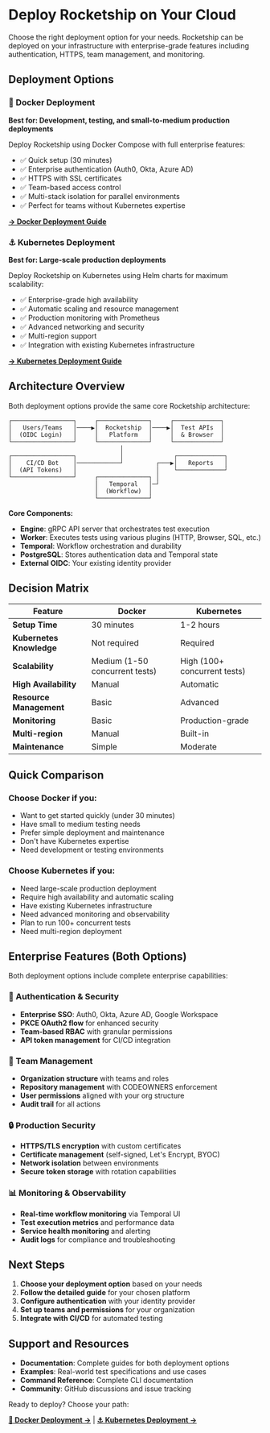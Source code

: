 # Deploy Rocketship on Your Cloud

Choose the right deployment option for your needs. Rocketship can be deployed on your infrastructure with enterprise-grade features including authentication, HTTPS, team management, and monitoring.

## Deployment Options

### 🐳 Docker Deployment
**Best for: Development, testing, and small-to-medium production deployments**

Deploy Rocketship using Docker Compose with full enterprise features:
- ✅ Quick setup (30 minutes)
- ✅ Enterprise authentication (Auth0, Okta, Azure AD)
- ✅ HTTPS with SSL certificates
- ✅ Team-based access control
- ✅ Multi-stack isolation for parallel environments
- ✅ Perfect for teams without Kubernetes expertise

**[→ Docker Deployment Guide](./docker-deployment.md)**

### ⚓ Kubernetes Deployment  
**Best for: Large-scale production deployments**

Deploy Rocketship on Kubernetes using Helm charts for maximum scalability:
- ✅ Enterprise-grade high availability
- ✅ Automatic scaling and resource management
- ✅ Production monitoring with Prometheus
- ✅ Advanced networking and security
- ✅ Multi-region support
- ✅ Integration with existing Kubernetes infrastructure

**[→ Kubernetes Deployment Guide](./kubernetes-deployment.md)**

## Architecture Overview

Both deployment options provide the same core Rocketship architecture:

```
┌─────────────────┐     ┌──────────────┐     ┌─────────────┐
│   Users/Teams   │────▶│  Rocketship  │────▶│  Test APIs  │
│  (OIDC Login)   │     │   Platform   │     │  & Browser  │
└─────────────────┘     └──────────────┘     └─────────────┘
                               │
┌─────────────────┐            │              ┌─────────────┐
│    CI/CD Bot    │────────────┘         ┌───▶│   Reports   │
│  (API Tokens)   │                      │    └─────────────┘
└─────────────────┘     ┌──────────────┐ │
                        │   Temporal   │─┘
                        │  (Workflow)  │
                        └──────────────┘
```

**Core Components:**
- **Engine**: gRPC API server that orchestrates test execution
- **Worker**: Executes tests using various plugins (HTTP, Browser, SQL, etc.)
- **Temporal**: Workflow orchestration and durability
- **PostgreSQL**: Stores authentication data and Temporal state
- **External OIDC**: Your existing identity provider

## Decision Matrix

| Feature | Docker | Kubernetes |
|---------|--------|------------|
| **Setup Time** | 30 minutes | 1-2 hours |
| **Kubernetes Knowledge** | Not required | Required |
| **Scalability** | Medium (1-50 concurrent tests) | High (100+ concurrent tests) |
| **High Availability** | Manual | Automatic |
| **Resource Management** | Basic | Advanced |
| **Monitoring** | Basic | Production-grade |
| **Multi-region** | Manual | Built-in |
| **Maintenance** | Simple | Moderate |

## Quick Comparison

### Choose Docker if you:
- Want to get started quickly (under 30 minutes)
- Have small to medium testing needs
- Prefer simple deployment and maintenance
- Don't have Kubernetes expertise
- Need development or testing environments

### Choose Kubernetes if you:
- Need large-scale production deployment
- Require high availability and automatic scaling
- Have existing Kubernetes infrastructure
- Need advanced monitoring and observability
- Plan to run 100+ concurrent tests
- Need multi-region deployment

## Enterprise Features (Both Options)

Both deployment options include complete enterprise capabilities:

### 🔐 Authentication & Security
- **Enterprise SSO**: Auth0, Okta, Azure AD, Google Workspace
- **PKCE OAuth2 flow** for enhanced security
- **Team-based RBAC** with granular permissions
- **API token management** for CI/CD integration

### 🏢 Team Management
- **Organization structure** with teams and roles
- **Repository management** with CODEOWNERS enforcement
- **User permissions** aligned with your org structure
- **Audit trail** for all actions

### 🔒 Production Security
- **HTTPS/TLS encryption** with custom certificates
- **Certificate management** (self-signed, Let's Encrypt, BYOC)
- **Network isolation** between environments
- **Secure token storage** with rotation capabilities

### 📊 Monitoring & Observability
- **Real-time workflow monitoring** via Temporal UI
- **Test execution metrics** and performance data
- **Service health monitoring** and alerting
- **Audit logs** for compliance and troubleshooting

## Next Steps

1. **Choose your deployment option** based on your needs
2. **Follow the detailed guide** for your chosen platform
3. **Configure authentication** with your identity provider
4. **Set up teams and permissions** for your organization
5. **Integrate with CI/CD** for automated testing

## Support and Resources

- **Documentation**: Complete guides for both deployment options
- **Examples**: Real-world test specifications and use cases
- **Command Reference**: Complete CLI documentation
- **Community**: GitHub discussions and issue tracking

Ready to deploy? Choose your path:

**[🐳 Docker Deployment →](./docker-deployment.md)** | **[⚓ Kubernetes Deployment →](./kubernetes-deployment.md)**
